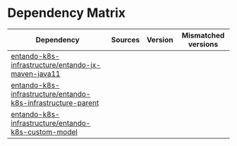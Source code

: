 # Dependency Matrix

Dependency | Sources | Version | Mismatched versions
---------- | ------- | ------- | -------------------
[entando-k8s-infrastructure/entando-jx-maven-java11](https://github.com/entando-k8s-infrastructure/entando-jx-maven-java11.git) |  | []() | 
[entando-k8s-infrastructure/entando-k8s-infrastructure-parent](https://github.com/entando-k8s-infrastructure/entando-k8s-infrastructure-parent.git) |  | []() | 
[entando-k8s-infrastructure/entando-k8s-custom-model](https://github.com/entando-k8s-infrastructure/entando-k8s-custom-model.git) |  | []() | 

